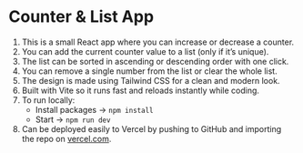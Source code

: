 # Counter & List App

1. This is a small React app where you can increase or decrease a counter.  
2. You can add the current counter value to a list (only if it’s unique).  
3. The list can be sorted in ascending or descending order with one click.  
4. You can remove a single number from the list or clear the whole list.  
5. The design is made using Tailwind CSS for a clean and modern look.  
6. Built with Vite so it runs fast and reloads instantly while coding.  
7. To run locally:  
   - Install packages → `npm install`  
   - Start → `npm run dev`  
8. Can be deployed easily to Vercel by pushing to GitHub and importing the repo on [vercel.com](https://vercel.com).  
